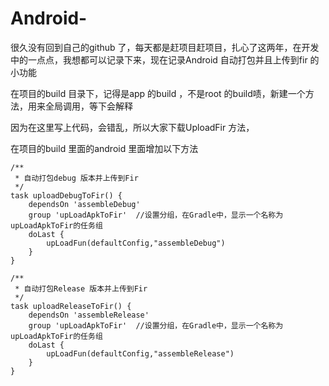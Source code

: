 # Android-

很久没有回到自己的github 了，每天都是赶项目赶项目，扎心了这两年，在开发中的一点点，我想都可以记录下来，现在记录Android 自动打包并且上传到fir 的小功能


在项目的build 目录下，记得是app 的build ，不是root 的build啧，新建一个方法，用来全局调用，等下会解释


因为在这里写上代码，会错乱，所以大家下载UploadFir 方法，

在项目的build 里面的android 里面增加以下方法

    /**
     * 自动打包debug 版本并上传到Fir
     */
    task uploadDebugToFir() {
        dependsOn 'assembleDebug'
        group 'upLoadApkToFir'  //设置分组，在Gradle中，显示一个名称为upLoadApkToFir的任务组
        doLast {
            upLoadFun(defaultConfig,"assembleDebug")
        }
    }

    /**
     * 自动打包Release 版本并上传到Fir
     */
    task uploadReleaseToFir() {
        dependsOn 'assembleRelease'
        group 'upLoadApkToFir'  //设置分组，在Gradle中，显示一个名称为upLoadApkToFir的任务组
        doLast {
            upLoadFun(defaultConfig,"assembleRelease")
        }
    }






